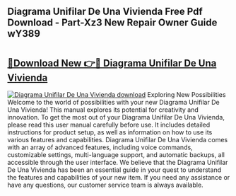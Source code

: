 ## Diagrama Unifilar De Una Vivienda Free Pdf Download - Part-Xz3 New Repair Owner Guide wY389

# <h2><a href="http://dfho8ce.blite.top/?on=Diagrama+Unifilar+De+Una+Vivienda">🔗Download New 👉🔴 Diagrama Unifilar De Una Vivienda</a></h2>

[![Diagrama Unifilar De Una Vivienda download](https://i.imgur.com/lujVjoI.png)](http://dfho8ce.blite.top/?on=Diagrama+Unifilar+De+Una+Vivienda)
Exploring New Possibilities Welcome to the world of possibilities with your new Diagrama Unifilar De Una Vivienda! This manual explores its potential for creativity and innovation. To get the most out of your Diagrama Unifilar De Una Vivienda, please read this user manual carefully before use. It includes detailed instructions for product setup, as well as information on how to use its various features and capabilities. Diagrama Unifilar De Una Vivienda comes with an array of advanced features, including voice commands, customizable settings, multi-language support, and automatic backups, all accessible through the user interface. We believe that the Diagrama Unifilar De Una Vivienda has been an essential guide in your quest to understand the features and capabilities of your new item. If you need any assistance or have any questions, our customer service team is always available.
